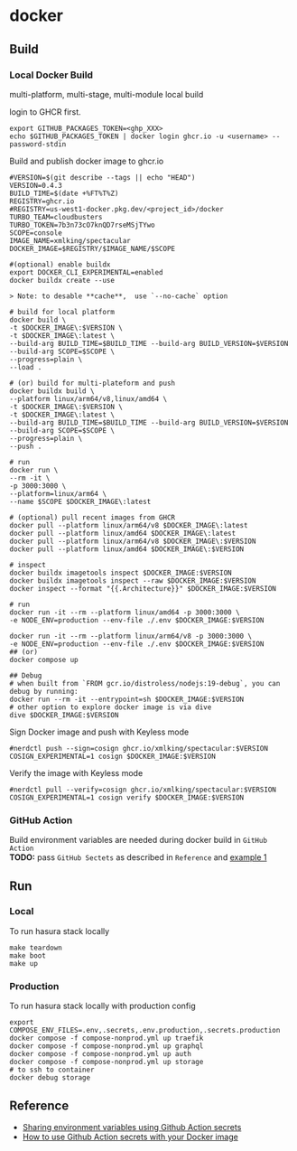 # docker

## Build

### Local Docker Build

multi-platform, multi-stage, multi-module local build

login to GHCR first.

```shell
export GITHUB_PACKAGES_TOKEN=<ghp_XXX>
echo $GITHUB_PACKAGES_TOKEN | docker login ghcr.io -u <username> --password-stdin
```

Build and publish docker image to ghcr.io

```shell
#VERSION=$(git describe --tags || echo "HEAD")
VERSION=0.4.3
BUILD_TIME=$(date +%FT%T%Z)
REGISTRY=ghcr.io
#REGISTRY=us-west1-docker.pkg.dev/<project_id>/docker
TURBO_TEAM=cloudbusters
TURBO_TOKEN=7b3n73cO7knQD7rseMSjTYwo
SCOPE=console
IMAGE_NAME=xmlking/spectacular
DOCKER_IMAGE=$REGISTRY/$IMAGE_NAME/$SCOPE

#(optional) enable buildx
export DOCKER_CLI_EXPERIMENTAL=enabled
docker buildx create --use

> Note: to desable **cache**,  use `--no-cache` option

# build for local platform
docker build \
-t $DOCKER_IMAGE\:$VERSION \
-t $DOCKER_IMAGE\:latest \
--build-arg BUILD_TIME=$BUILD_TIME --build-arg BUILD_VERSION=$VERSION --build-arg SCOPE=$SCOPE \
--progress=plain \
--load .

# (or) build for multi-plateform and push
docker buildx build \
--platform linux/arm64/v8,linux/amd64 \
-t $DOCKER_IMAGE\:$VERSION \
-t $DOCKER_IMAGE\:latest \
--build-arg BUILD_TIME=$BUILD_TIME --build-arg BUILD_VERSION=$VERSION --build-arg SCOPE=$SCOPE \
--progress=plain \
--push .

# run
docker run \
--rm -it \
-p 3000:3000 \
--platform=linux/arm64 \
--name $SCOPE $DOCKER_IMAGE\:latest

# (optional) pull recent images from GHCR
docker pull --platform linux/arm64/v8 $DOCKER_IMAGE\:latest
docker pull --platform linux/amd64 $DOCKER_IMAGE\:latest
docker pull --platform linux/arm64/v8 $DOCKER_IMAGE\:$VERSION
docker pull --platform linux/amd64 $DOCKER_IMAGE\:$VERSION

# inspect
docker buildx imagetools inspect $DOCKER_IMAGE:$VERSION
docker buildx imagetools inspect --raw $DOCKER_IMAGE:$VERSION
docker inspect --format "{{.Architecture}}" $DOCKER_IMAGE:$VERSION

# run
docker run -it --rm --platform linux/amd64 -p 3000:3000 \
-e NODE_ENV=production --env-file ./.env $DOCKER_IMAGE:$VERSION

docker run -it --rm --platform linux/arm64/v8 -p 3000:3000 \
-e NODE_ENV=production --env-file ./.env $DOCKER_IMAGE:$VERSION
## (or)
docker compose up

## Debug
# when built from `FROM gcr.io/distroless/nodejs:19-debug`, you can debug by running:
docker run --rm -it --entrypoint=sh $DOCKER_IMAGE:$VERSION
# other option to explore docker image is via dive
dive $DOCKER_IMAGE:$VERSION
```

Sign Docker image and push with Keyless mode

```shell
#nerdctl push --sign=cosign ghcr.io/xmlking/spectacular:$VERSION
COSIGN_EXPERIMENTAL=1 cosign $DOCKER_IMAGE:$VERSION
```

Verify the image with Keyless mode

```shell
#nerdctl pull --verify=cosign ghcr.io/xmlking/spectacular:$VERSION
COSIGN_EXPERIMENTAL=1 cosign verify $DOCKER_IMAGE:$VERSION
```

### GitHub Action

Build environment variables are needed during docker build in `GitHub Action`  
**TODO:** pass `GitHub Sectets` as described in `Reference` and [example 1](https://github.com/SSHOC/gl-autodevops-minimal-port/blob/main/.github/workflows/build-herokuish-and-push-to-registry.yaml#L95)

## Run

### Local

To run hasura stack locally

```shell
make teardown
make boot
make up
```

### Production

To run hasura stack locally with production config

```shell
export COMPOSE_ENV_FILES=.env,.secrets,.env.production,.secrets.production
docker compose -f compose-nonprod.yml up traefik
docker compose -f compose-nonprod.yml up graphql
docker compose -f compose-nonprod.yml up auth
docker compose -f compose-nonprod.yml up storage
# to ssh to container
docker debug storage
```

## Reference

- [Sharing environment variables using Github Action secrets](https://andrei-calazans.com/posts/2021-06-23-passing-secrets-github-actions-docker/)
- [How to use Github Action secrets with your Docker image](https://medium.com/@brian978_dev/effortlessly-secure-passing-secrets-from-github-to-your-docker-image-f1df3b6d0e49)
